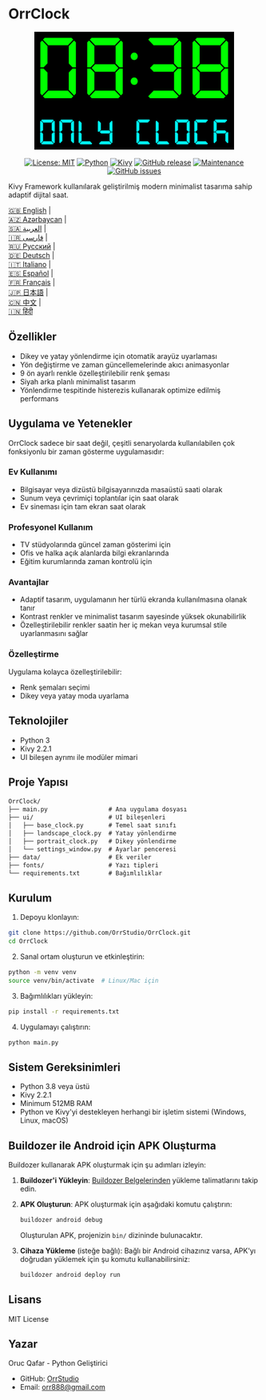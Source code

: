# OrrClock

<div align="center">
  <img src="../images/logo.png" alt="OrrClock Logo" width="400"/>
</div>

<div align="center">
  
[![License: MIT](https://img.shields.io/badge/License-MIT-yellow.svg)](https://opensource.org/licenses/MIT)
[![Python](https://img.shields.io/badge/Python-3.8%2B-blue)](https://www.python.org/)
[![Kivy](https://img.shields.io/badge/Kivy-2.2.1-brightgreen)](https://kivy.org/)
[![GitHub release](https://img.shields.io/badge/Release-v1.0.0-blue)](https://github.com/OrrStudio/OrrClock/releases)
[![Maintenance](https://img.shields.io/badge/Maintained%3F-yes-green.svg)](https://github.com/OrrStudio/OrrClock/graphs/commit-activity)
[![GitHub issues](https://img.shields.io/github/issues/OrrStudio/OrrClock)](https://github.com/OrrStudio/OrrClock/issues)

</div>

Kivy Framework kullanılarak geliştirilmiş modern minimalist tasarıma sahip adaptif dijital saat.

[🇬🇧 English](../README.md) |  
[🇦🇿 Azərbaycan](README.az.md) |  
[🇸🇦 العربية](README.ar.md) |  
[🇮🇷 فارسی](README.fa.md) |  
[🇷🇺 Русский](README.ru.md) |  
[🇩🇪 Deutsch](README.de.md) |  
[🇮🇹 Italiano](README.it.md) |  
[🇪🇸 Español](README.es.md) |  
[🇫🇷 Français](README.fr.md) |  
[🇯🇵 日本語](README.ja.md) |  
[🇨🇳 中文](README.zh.md) |  
[🇮🇳 हिंदी](README.hi.md)

## Özellikler

- Dikey ve yatay yönlendirme için otomatik arayüz uyarlaması
- Yön değiştirme ve zaman güncellemelerinde akıcı animasyonlar
- 9 ön ayarlı renkle özelleştirilebilir renk şeması
- Siyah arka planlı minimalist tasarım
- Yönlendirme tespitinde histerezis kullanarak optimize edilmiş performans

## Uygulama ve Yetenekler

OrrClock sadece bir saat değil, çeşitli senaryolarda kullanılabilen çok fonksiyonlu bir zaman gösterme uygulamasıdır:

### Ev Kullanımı
- Bilgisayar veya dizüstü bilgisayarınızda masaüstü saati olarak
- Sunum veya çevrimiçi toplantılar için saat olarak
- Ev sineması için tam ekran saat olarak

### Profesyonel Kullanım
- TV stüdyolarında güncel zaman gösterimi için
- Ofis ve halka açık alanlarda bilgi ekranlarında
- Eğitim kurumlarında zaman kontrolü için

### Avantajlar
- Adaptif tasarım, uygulamanın her türlü ekranda kullanılmasına olanak tanır
- Kontrast renkler ve minimalist tasarım sayesinde yüksek okunabilirlik
- Özelleştirilebilir renkler saatin her iç mekan veya kurumsal stile uyarlanmasını sağlar

### Özelleştirme
Uygulama kolayca özelleştirilebilir:
- Renk şemaları seçimi
- Dikey veya yatay moda uyarlama

## Teknolojiler

- Python 3
- Kivy 2.2.1
- UI bileşen ayrımı ile modüler mimari

## Proje Yapısı

```
OrrClock/
├── main.py                 # Ana uygulama dosyası
├── ui/                     # UI bileşenleri
│   ├── base_clock.py       # Temel saat sınıfı
│   ├── landscape_clock.py  # Yatay yönlendirme
│   ├── portrait_clock.py   # Dikey yönlendirme
│   └── settings_window.py  # Ayarlar penceresi
├── data/                   # Ek veriler
├── fonts/                  # Yazı tipleri
└── requirements.txt        # Bağımlılıklar
```

## Kurulum

1. Depoyu klonlayın:
```bash
git clone https://github.com/OrrStudio/OrrClock.git
cd OrrClock
```

2. Sanal ortam oluşturun ve etkinleştirin:
```bash
python -m venv venv
source venv/bin/activate  # Linux/Mac için
```

3. Bağımlılıkları yükleyin:
```bash
pip install -r requirements.txt
```

4. Uygulamayı çalıştırın:
```bash
python main.py
```

## Sistem Gereksinimleri

- Python 3.8 veya üstü
- Kivy 2.2.1
- Minimum 512MB RAM
- Python ve Kivy'yi destekleyen herhangi bir işletim sistemi (Windows, Linux, macOS)

## Buildozer ile Android için APK Oluşturma

Buildozer kullanarak APK oluşturmak için şu adımları izleyin:

1. **Buildozer'i Yükleyin**:
   [Buildozer Belgelerinden](https://buildozer.readthedocs.io/en/latest/installation.html) yükleme talimatlarını takip edin.

2. **APK Oluşturun**:
   APK oluşturmak için aşağıdaki komutu çalıştırın:
   ```bash
   buildozer android debug
   ```
   Oluşturulan APK, projenizin `bin/` dizininde bulunacaktır.

3. **Cihaza Yükleme** (isteğe bağlı):
   Bağlı bir Android cihazınız varsa, APK'yı doğrudan yüklemek için şu komutu kullanabilirsiniz:
   ```bash
   buildozer android deploy run
   ```

## Lisans

MIT License

## Yazar

Oruc Qafar - Python Geliştirici
- GitHub: [OrrStudio](https://github.com/OrrStudio)
- Email: orr888@gmail.com
